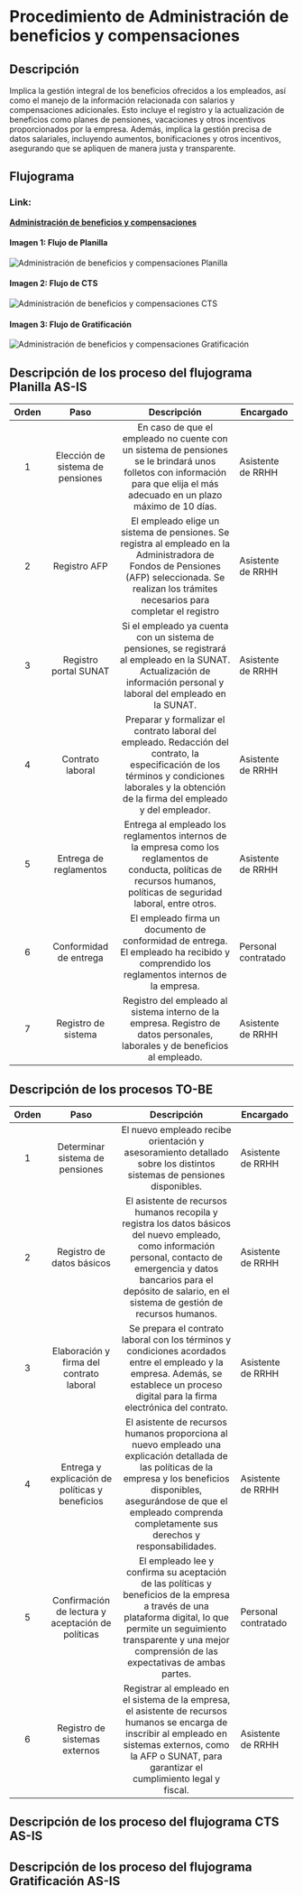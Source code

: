 # Procedimiento de Administración de beneficios y compensaciones
## Descripción

Implica la gestión integral de los beneficios ofrecidos a los empleados, así como el manejo de la información relacionada con salarios y compensaciones adicionales. Esto incluye el registro y la actualización de beneficios como planes de pensiones, vacaciones y otros incentivos proporcionados por la empresa. Además, implica la gestión precisa de datos salariales, incluyendo aumentos, bonificaciones y otros incentivos, asegurando que se apliquen de manera justa y transparente.


## Flujograma
### Link: 

**[Administración de beneficios y compensaciones](https://lucid.app/lucidchart/3ca431d4-57d2-470a-9e1a-120c10f85bc8/edit?viewport_loc=2414%2C-534%2C3283%2C1472%2C0_0&invitationId=inv_468d1cd6-435f-4a6c-9c66-4a9a987ec2fc)**

#### Imagen 1: Flujo de Planilla 
![Administración de beneficios y compensaciones Planilla](Planilla.png)

#### Imagen 2: Flujo de CTS
![Administración de beneficios y compensaciones CTS](CTS.png)

#### Imagen 3: Flujo de Gratificación
![Administración de beneficios y compensaciones Gratificación](Gratificación.png)


## Descripción de los proceso del flujograma Planilla AS-IS

| Orden |               Paso               |                                                                                             Descripción                                                                                            | Encargado           |
|:-----:|:--------------------------------:|:--------------------------------------------------------------------------------------------------------------------------------------------------------------------------------------------------:|---------------------|
|   1   | Elección de sistema de pensiones | En caso de que el empleado no cuente con un sistema de pensiones se le brindará unos folletos con información para que elija el más adecuado en un plazo máximo de 10 días.                        | Asistente de RRHH   |
|   2   | Registro AFP                     | El empleado elige un sistema de pensiones. Se registra al empleado en la Administradora de Fondos de Pensiones (AFP) seleccionada. Se realizan los trámites necesarios para completar el registro  | Asistente de RRHH   |
|   3   | Registro portal SUNAT            | Si el empleado ya cuenta con un sistema de pensiones, se registrará al empleado en la SUNAT. Actualización de información personal y laboral del empleado en la SUNAT.                             | Asistente de RRHH   |
|   4   | Contrato laboral                 | Preparar y formalizar el contrato laboral del empleado. Redacción del contrato, la especificación de los términos y condiciones laborales y la obtención de la firma del empleado y del empleador. | Asistente de RRHH   |
|   5   | Entrega de reglamentos           | Entrega al empleado los reglamentos internos de la empresa como los reglamentos de conducta, políticas de recursos humanos, políticas de seguridad laboral, entre otros.                           | Asistente de RRHH   |
|   6   | Conformidad de entrega           | El empleado firma un documento de conformidad de entrega. El empleado ha recibido y comprendido los reglamentos internos de la empresa.                                                            | Personal contratado |
|   7   | Registro de sistema              | Registro del empleado al sistema interno de la empresa. Registro de datos personales, laborales y de beneficios al empleado.                                                                       | Asistente de RRHH   |

## Descripción de los procesos TO-BE

| Orden |                        Paso                       |                                                                                                                   Descripción                                                                                                                   | Encargado           |
|:-----:|:-------------------------------------------------:|:-----------------------------------------------------------------------------------------------------------------------------------------------------------------------------------------------------------------------------------------------:|---------------------|
|   1   | Determinar sistema de pensiones                   | El nuevo empleado recibe orientación y asesoramiento detallado sobre los distintos sistemas de pensiones disponibles.                                                                                                                           | Asistente de RRHH   |
|   2   | Registro de datos básicos                         | El asistente de recursos humanos recopila y registra los datos básicos del nuevo empleado, como información personal, contacto de emergencia y datos bancarios para el depósito de salario, en el sistema de gestión de recursos humanos.       | Asistente de RRHH   |
|   3   | Elaboración y firma del contrato laboral          | Se prepara el contrato laboral con los términos y condiciones acordados entre el empleado y la empresa. Además, se establece un proceso digital para la firma electrónica del contrato.                                                         | Asistente de RRHH   |
|   4   | Entrega y explicación de políticas y beneficios   | El asistente de recursos humanos proporciona al nuevo empleado una explicación detallada de las políticas de la empresa y los beneficios disponibles, asegurándose de que el empleado comprenda completamente sus derechos y responsabilidades. | Asistente de RRHH   |
|   5   | Confirmación de lectura y aceptación de políticas | El empleado lee y confirma su aceptación de las políticas y beneficios de la empresa a través de una plataforma digital, lo que permite un seguimiento transparente y una mejor comprensión de las expectativas de ambas partes.                | Personal contratado |
|   6   | Registro de sistemas externos                     | Registrar al empleado en el sistema de la empresa, el asistente de recursos humanos se encarga de inscribir al empleado en sistemas externos, como la AFP o SUNAT, para garantizar el cumplimiento legal y fiscal.                              | Asistente de RRHH   |

## Descripción de los proceso del flujograma CTS AS-IS



## Descripción de los proceso del flujograma Gratificación AS-IS